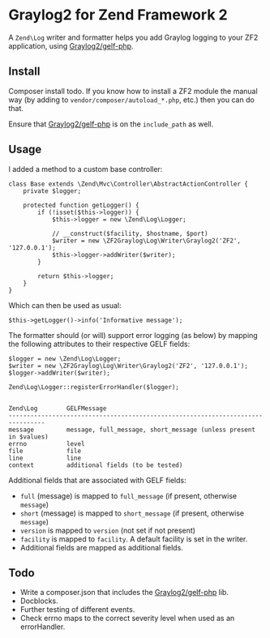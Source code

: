 # Graylog2 for Zend Framework 2

A `Zend\Log` writer and formatter helps you add Graylog logging to your ZF2
application, using [Graylog2/gelf-php][gelf-php].

## Install

Composer install todo. If you know how to install a ZF2 module the manual way
(by adding to `vendor/composer/autoload_*.php`, etc.) then you can do that.

Ensure that [Graylog2/gelf-php][gelf-php] is on the `include_path` as well.

## Usage

I added a method to a custom base controller:

    class Base extends \Zend\Mvc\Controller\AbstractActionController {
        private $logger;

        protected function getLogger() {
            if (!isset($this->logger)) {
                $this->logger = new \Zend\Log\Logger;

                // __construct($facility, $hostname, $port)
                $writer = new \ZF2Graylog\Log\Writer\Graylog2('ZF2', '127.0.0.1');
                $this->logger->addWriter($writer);
            }
    
            return $this->logger;
        }
    }

Which can then be used as usual:

    $this->getLogger()->info('Informative message');

The formatter should (or will) support error logging (as below) by mapping the following attributes to their respective GELF fields:

    $logger = new \Zend\Log\Logger;
    $writer = new \ZF2Graylog\Log\Writer\Graylog2('ZF2', '127.0.0.1');
    $logger->addWriter($writer);

    Zend\Log\Logger::registerErrorHandler($logger);


    Zend\Log        GELFMessage
    --------------------------------------------------------------------------------
    message         message, full_message, short_message (unless present in $values)
    errno           level
    file            file
    line            line
    context         additional fields (to be tested)


Additional fields that are associated with GELF fields:

*   `full` (message) is mapped to `full_message` (if present, otherwise `message`)
*   `short` (message) is mapped to `short_message` (if present, otherwise `message`)
*   `version` is mapped to `version` (not set if not present)
*   `facility` is mapped to `facility`. A default facility is set in the writer.
*   Additional fields are mapped as additional fields.

## Todo

*   Write a composer.json that includes the [Graylog2/gelf-php][gelf-php] lib.
*   Docblocks.
*   Further testing of different events.
*   Check errno maps to the correct severity level when used as an errorHandler.

[gelf-php]: https://github.com/Graylog2/gelf-php
